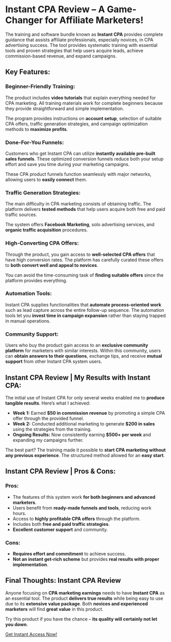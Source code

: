 # Instant CPA Review – A Game-Changer for Affiliate Marketers!

The training and software bundle known as **Instant CPA** provides complete guidance that assists affiliate professionals, especially novices, in CPA advertising success. The tool provides systematic training with essential tools and proven strategies that help users acquire leads, achieve commission-based revenue, and expand campaigns.

## Key Features:

### Beginner-Friendly Training:

The product includes **video tutorials** that explain everything needed for CPA marketing. All training materials work for complete beginners because they provide straightforward and simple implementation.

The program provides instructions on **account setup**, selection of suitable CPA offers, traffic generation strategies, and campaign optimization methods to **maximize profits**.

### Done-For-You Funnels:

Customers who get Instant CPA can utilize **instantly available pre-built sales funnels**. These optimized conversion funnels reduce both your setup effort and save you time during your marketing campaigns.

These CPA product funnels function seamlessly with major networks, allowing users to **easily connect** them.

### Traffic Generation Strategies:

The main difficulty in CPA marketing consists of obtaining traffic. The platform delivers **tested methods** that help users acquire both free and paid traffic sources.

The system offers **Facebook Marketing**, solo advertising services, and **organic traffic acquisition** procedures.

### High-Converting CPA Offers:

Through the product, you gain access to **well-selected CPA offers** that have high conversion rates. The platform has carefully curated these offers to **both convert well and appeal to novices**.

You can avoid the time-consuming task of **finding suitable offers** since the platform provides everything.

### Automation Tools:

Instant CPA supplies functionalities that **automate process-oriented work** such as lead capture across the entire follow-up sequence. The automation tools let you **invest time in campaign expansion** rather than staying trapped in manual operations.

### Community Support:

Users who buy the product gain access to an **exclusive community platform** for marketers with similar interests. Within this community, users can **obtain answers to their questions**, exchange tips, and receive **mutual support** from other Instant CPA system users.

## Instant CPA Review | My Results with Instant CPA:

The initial use of Instant CPA for only several weeks enabled me to **produce tangible results**. Here’s what I achieved:

- **Week 1:** Earned **$50 in commission revenue** by promoting a simple CPA offer through the provided funnel.
- **Week 2:** Conducted additional marketing to generate **$200 in sales** using the strategies from the training.
- **Ongoing Results:** Now consistently earning **$500+ per week** and expanding my campaigns further.

The best part? The training made it possible to **start CPA marketing without any previous experience**. The structured method allowed for an **easy start**.

## Instant CPA Review | Pros & Cons:

### Pros:

- The features of this system work **for both beginners and advanced marketers**.
- Users benefit from **ready-made funnels and tools**, reducing work hours.
- Access to **highly profitable CPA offers** through the platform.
- Includes both **free and paid traffic strategies**.
- **Excellent customer support** and community.

### Cons:

- **Requires effort and commitment** to achieve success.
- **Not an instant get-rich scheme** but provides **real results with proper implementation**.

## Final Thoughts: Instant CPA Review

Anyone focusing on **CPA marketing earnings** needs to have **Instant CPA** as an essential tool. The product **delivers true results** while being easy to use due to its **extensive value package**. Both **novices and experienced marketers** will find **great value** in this product.

Try this product if you have the chance – **its quality will certainly not let you down**.  

[Get Instant Access Now!](https://review-with-metul.com/instant-cpa-review/)

